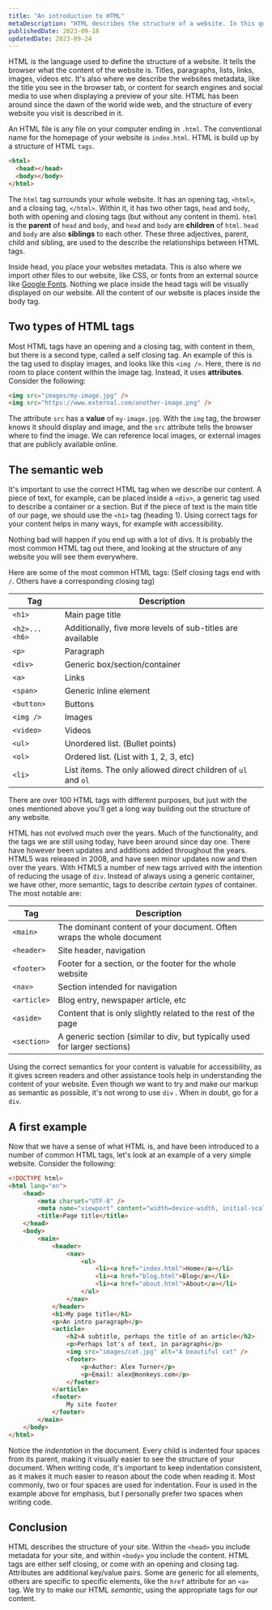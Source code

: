 ```yaml
---
title: "An introduction to HTML"
metaDescription: "HTML describes the structure of a website. In this quick and straight forward introduction you'll learn what HTML is, how it works, and how you can use it to start building your website."
publishedDate: 2023-09-18
updatedDate: 2023-09-24
---
```


HTML is the language used to define the structure of a website. It tells the browser what the content of the website is. Titles, paragraphs, lists, links, images, videos etc. It's also where we describe the websites metadata, like the title you see in the browser tab, or content for search engines and social media to use when displaying a preview of your site. HTML has been around since the dawn of the world wide web, and the structure of every website you visit is described in it.

An HTML file is any file on your computer ending in `.html`. The conventional name for the homepage of your website is `index.html`. HTML is build up by a structure of HTML `tags`.

```html
<html>
  <head></head>
  <body></body>
</html>
```

The `html` tag surrounds your whole website. It has an opening tag, `<html>`, and a closing tag, `</html>`. Within it, it has two other tags, `head` and `body`, both with opening and closing tags (but without any content in them). `html` is the **parent** of `head` and `body`, and `head` and `body` are **children** of `html`. `head` and `body` are also **siblings** to each other. These three adjectives, parent, child and sibling, are used to the describe the relationships between HTML tags.

Inside head, you place your websites metadata. This is also where we import other files to our website, like CSS, or fonts from an external source like [Google Fonts](https://fonts.google.com/). Nothing we place inside the head tags will be visually displayed on our website. All the content of our website is places inside the body tag.

## Two types of HTML tags

Most HTML tags have an opening and a closing tag, with content in them, but there is a second type, called a self closing tag. An example of this is the tag used to display images, and looks like this `<img />`. Here, there is no room to place content within the image tag. Instead, it uses **attributes**. Consider the following:

```html
<img src="images/my-image.jpg" />
<img src="https://www.external.com/another-image.png" />
```

The attribute `src` has a **value** of `my-image.jpg`. With the `img` tag, the browser knows it should display and image, and the `src` attribute tells the browser where to find the image. We can reference local images, or external images that are publicly available online.

## The semantic web

It's important to use the correct HTML tag when we describe our content. A piece of text, for example, can be placed inside a `<div>`, a generic tag used to describe a container or a section. But if the piece of text is the main title of our page, we should use the `<h1>` tag (heading 1). Using correct tags for your content helps in many ways, for example with accessibility.

Nothing bad will happen if you end up with a lot of divs. It is probably the most common HTML tag out there, and looking at the structure of any website you will see them everywhere.

Here are some of the most common HTML tags: (Self closing tags end with `/`. Others have a corresponding closing tag)

| Tag           | Description                                                   |
| ------------- | ------------------------------------------------------------- |
| `<h1>`        | Main page title                                               |
| `<h2>...<h6>` | Additionally, five more levels of sub-titles are available    |
| `<p>`         | Paragraph                                                     |
| `<div>`       | Generic box/section/container                                 |
| `<a>`         | Links                                                         |
| `<span>`      | Generic inline element                                        |
| `<button>`    | Buttons                                                       |
| `<img />`     | Images                                                        |
| `<video>`     | Videos                                                        |
| `<ul>`        | Unordered list. (Bullet points)                               |
| `<ol>`        | Ordered list. (List with 1, 2, 3, etc)                        |
| `<li>`        | List items. The only allowed direct children of `ul` and `ol` |

There are over 100 HTML tags with different purposes, but just with the ones mentioned above you'll get a long way building out the structure of any website.

HTML has not evolved much over the years. Much of the functionality, and the tags we are still using today, have been around since day one. There have however been updates and additions added throughout the years. HTML5 was released in 2008, and have seen minor updates now and then over the years. With HTML5 a number of new tags arrived with the intention of reducing the usage of `div`. Instead of always using a generic container, we have other, more semantic, tags to describe _certain types_ of container. The most notable are:

| Tag         | Description                                                                |
| ----------- | -------------------------------------------------------------------------- |
| `<main>`    | The dominant content of your document. Often wraps the whole document      |
| `<header>`  | Site header, navigation                                                    |
| `<footer>`  | Footer for a section, or the footer for the whole website                  |
| `<nav>`     | Section intended for navigation                                            |
| `<article>` | Blog entry, newspaper article, etc                                         |
| `<aside>`   | Content that is only slightly related to the rest of the page              |
| `<section>` | A generic section (similar to div, but typically used for larger sections) |

Using the correct semantics for your content is valuable for accessibility, as it gives screen readers and other assistance tools help in understanding the content of your website. Even though we want to try and make our markup as semantic as possible, it's not wrong to use `div` . When in doubt, go for a `div`.

## A first example

Now that we have a sense of what HTML is, and have been introduced to a number of common HTML tags, let's look at an example of a very simple website. Consider the following:

```html
<!DOCTYPE html>
<html lang="en">
	<head>
		<meta charset="UTF-8" />
		<meta name="viewport" content="width=device-width, initial-scale=1.0" />
		<title>Page title</title>
	</head>
	<body>
		<main>
			<header>
				<nav>
					<ul>
						<li><a href="index.html">Home</a></li>
						<li><a href="blog.html">Blog</a></li>
						<li><a href="about.html">About</a></li>
					</ul>
				</nav>
			</header>
			<h1>My page title</h1>
			<p>An intro paragraph</p>
			<acticle>
				<h2>A subtitle, perhaps the title of an article</h2>
				<p>Perhaps lot's of text, in paragraphs</p>
				<img src="images/cat.jpg" alt="A beautiful cat" />
				<footer>
					<p>Author: Alex Turner</p>
					<p>Email: alex@monkeys.com</p>
				</footer>
			</article>
			<footer>
				My site footer
			</footer>
		</main>
	</body>
</html>
```

Notice the _indentation_ in the document. Every child is indented four spaces from its parent, making it visually easier to see the structure of your document. When writing code, it's important to keep indentation consistent, as it makes it much easier to reason about the code when reading it. Most commonly, two or four spaces are used for indentation. Four is used in the example above for emphasis, but I personally prefer two spaces when writing code.

## Conclusion

HTML describes the structure of your site. Within the `<head>` you include metadata for your site, and within `<body>` you include the content. HTML tags are either self closing, or come with an opening and closing tag. Attributes are additional key/value pairs. Some are generic for all elements, others are specific to specific elements, like the `href` attribute for an `<a>` tag. We try to make our HTML _semantic_, using the appropriate tags for our content.
